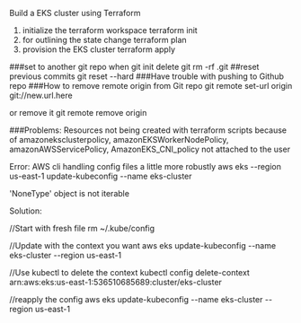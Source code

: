 Build a EKS cluster using Terraform

1. initialize the terraform workspace
	terraform init 
2. for outlining the state change
	terraform plan
3. provision the EKS cluster
	terraform apply





###set to another git repo when git init
delete git
rm -rf .git
##reset previous commits
git reset --hard
###Have trouble with pushing to Github repo
###How to remove remote origin from Git repo
git remote set-url origin git://new.url.here

or remove it
git remote remove origin

###Problems:
Resources not being created with terraform scripts because of amazoneksclusterpolicy, amazonEKSWorkerNodePolicy, amazonAWSServicePolicy, AmazonEKS_CNI_policy not attached to the user




Error:
AWS cli handling config files a little more robustly
aws eks --region us-east-1 update-kubeconfig --name eks-cluster

'NoneType' object is not iterable


Solution:

//Start with fresh file
rm ~/.kube/config

//Update with the context you want 
aws eks update-kubeconfig --name eks-cluster --region us-east-1

//Use kubectl to delete the context
kubectl config delete-context arn:aws:eks:us-east-1:536510685689:cluster/eks-cluster

//reapply the config
aws eks update-kubeconfig --name eks-cluster --region us-east-1
